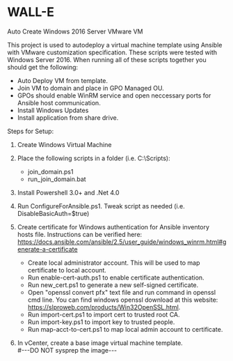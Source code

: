 # WALL-E
Auto Create Windows 2016 Server VMware VM

This project is used to autodeploy a virtual machine template using Ansible with VMware customization specification. These scripts were tested with Windows Server 2016. When running all of these scripts together you should get the following:

  - Auto Deploy VM from template.
  - Join VM to domain and place in GPO Managed OU.
  - GPOs should enable WinRM service and open neccessary ports for Ansible host communication.
  - Install Windows Updates
  - Install application from share drive.

Steps for Setup:

1. Create Windows Virtual Machine

2. Place the following scripts in a folder (i.e. C:\Scripts):
   - join_domain.ps1
   - run_join_domain.bat

3. Install Powershell 3.0+ and .Net 4.0

4. Run ConfigureForAnsible.ps1. Tweak script as needed (i.e. DisableBasicAuth=$true)

5. Create certificate for Windows authentication for Ansible inventory hosts file. Instructions can be verified here:                        https://docs.ansible.com/ansible/2.5/user_guide/windows_winrm.html#generate-a-certificate
   - Create local administrator account. This will be used to map certificate to local account.
   - Run enable-cert-auth.ps1 to enable certificate authentication.
   - Run new_cert.ps1 to generate a new self-signed certificate.
   - Open "openssl convert pfx" text file and run command in openssl cmd line. You can find windows openssl download at this website:          https://slproweb.com/products/Win32OpenSSL.html.
   - Run import-cert.ps1 to import cert to trusted root CA.
   - Run import-key.ps1 to import key to trusted people.
   - Run map-acct-to-cert.ps1 to map local admin account to certificate.
   
6. In vCenter, create a base image virtual machine template.  
   #---DO NOT sysprep the image---
